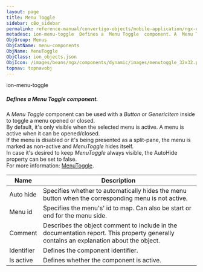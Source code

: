 ```yaml
---
layout: page
title: Menu Toggle
sidebar: c8o_sidebar
permalink: reference-manual/convertigo-objects/mobile-application/ngx-components/menu-components/menu-toggle/
metadesc: ion-menu-toggle  Defines a  Menu Toggle  component. A  Menu Toggle  component can be used with a  Button  or  GenericItem  inside to toggle a menu ope
ObjGroup: Menus
ObjCatName: menu-components
ObjName: MenuToggle
ObjClass: ion_objects.json
ObjIcon: /images/beans/ngx/components/dynamic/images/menutoggle_32x32.png
topnav: topnavobj
---
```

ion-menu-toggle<br/>

##### Defines a <i>Menu Toggle</i> component.<br/>
A <i>Menu Toggle</i> component can be used with a <i>Button</i> or <i>GenericItem</i> inside to toggle a menu opened or closed.<br/>
By default, it's only visible when the selected menu is active. A menu is active when it can be opened/closed.<br/>
If the menu is disabled or it's being presented as a split-pane, the menu is marked as non-active and <i>MenuToggle</i> hides itself.<br/>
In case it's desired to keep <i>MenuToggle</i> always visible, the AutoHide property can be set to false.<br/>
 For more information: <a href='https://ionic-docs-o31kiyk8l-ionic1.vercel.app/docs/api/menu-toggle'>MenuToggle</a>.

Name | Description 
--- | ---
Auto hide | Specifies whether to automatically hides the menu button when the corresponding menu is not active.
Menu id | Specifies the menu's' id to map. Can also be start or end for the menu side.
Comment | Describes the object comment to include in the documentation report.  This property generally contains an explanation about the object. 
Identifier | Defines the component identifier.  
Is active | Defines whether the component is active. 

